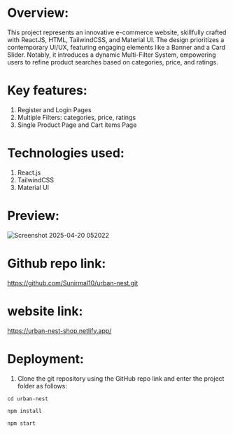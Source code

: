 # Overview:

This project represents an innovative e-commerce website, skillfully crafted with ReactJS, HTML, TailwindCSS, and Material UI. The design prioritizes a contemporary UI/UX, featuring engaging elements like a Banner and a Card Slider. Notably, it introduces a dynamic Multi-Filter System, empowering users to refine product searches based on categories, price, and ratings.

# Key features:

1. Register and Login Pages
2. Multiple Filters: categories, price, ratings
3. Single Product Page and Cart items Page

# Technologies used:

1. React.js
2. TailwindCSS
3. Material UI

# Preview:

![Screenshot 2025-04-20 052022](https://github.com/user-attachments/assets/523fc7bd-fa1d-42f1-b828-fdfa4e9937dd)




# Github repo link:

https://github.com/Sunirmal10/urban-nest.git

# website link:

https://urban-nest-shop.netlify.app/

# Deployment:

1. Clone the git repository using the GitHub repo link and enter the project folder as follows:

 ```
cd urban-nest
```

```
npm install
```

```
npm start
```

